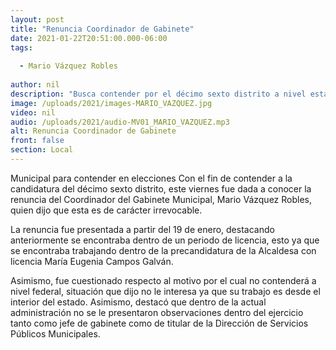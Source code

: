 ```yaml
---
layout: post
title: "Renuncia Coordinador de Gabinete"
date: 2021-01-22T20:51:00.000-06:00
tags:
  
  - Mario Vázquez Robles
  
author: nil
description: "Busca contender por el décimo sexto distrito a nivel estatal."
image: /uploads/2021/images-MARIO_VAZQUEZ.jpg
video: nil
audio: /uploads/2021/audio-MV01_MARIO_VAZQUEZ.mp3
alt: Renuncia Coordinador de Gabinete
front: false
section: Local
---
```


Municipal para contender en elecciones 
Con el fin de contender a la candidatura del décimo sexto distrito, este viernes fue dada a conocer la renuncia del Coordinador del Gabinete Municipal, Mario Vázquez Robles, quien dijo que esta es de carácter irrevocable. 

La renuncia fue presentada a partir del 19 de enero, destacando anteriormente se encontraba dentro de un periodo de licencia, esto ya que se encontraba trabajando dentro de la precandidatura de la Alcaldesa con licencia María Eugenia Campos Galván. 

Asimismo, fue cuestionado respecto al motivo por el cual no contenderá a nivel federal, situación que dijo no le interesa ya que su trabajo es desde el interior del estado. Asimismo, destacó que dentro de la actual administración no se le presentaron observaciones dentro del ejercicio tanto como jefe de gabinete como de titular de la Dirección de Servicios Públicos Municipales.